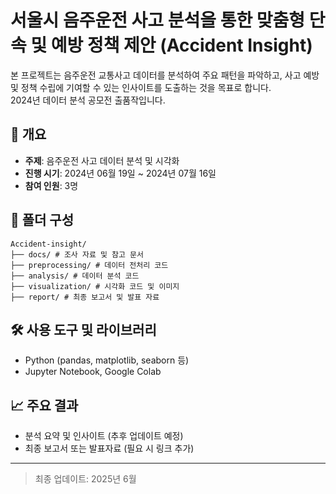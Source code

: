 # 서울시 음주운전 사고 분석을 통한 맞춤형 단속 및 예방 정책 제안 (Accident Insight)

본 프로젝트는 음주운전 교통사고 데이터를 분석하여 주요 패턴을 파악하고, 사고 예방 및 정책 수립에 기여할 수 있는 인사이트를 도출하는 것을 목표로 합니다.  
2024년 데이터 분석 공모전 출품작입니다.

## 📌 개요

- **주제**: 음주운전 사고 데이터 분석 및 시각화
- **진행 시기**: 2024년 06월 19일 ~ 2024년 07월 16일
- **참여 인원**: 3명

## 📁 폴더 구성
```
Accident-insight/
├── docs/ # 조사 자료 및 참고 문서
├── preprocessing/ # 데이터 전처리 코드
├── analysis/ # 데이터 분석 코드
├── visualization/ # 시각화 코드 및 이미지
├── report/ # 최종 보고서 및 발표 자료
```

## 🛠 사용 도구 및 라이브러리

- Python (pandas, matplotlib, seaborn 등)
- Jupyter Notebook, Google Colab

## 📈 주요 결과

- 분석 요약 및 인사이트 (추후 업데이트 예정)
- 최종 보고서 또는 발표자료 (필요 시 링크 추가)

---

> 최종 업데이트: 2025년 6월
